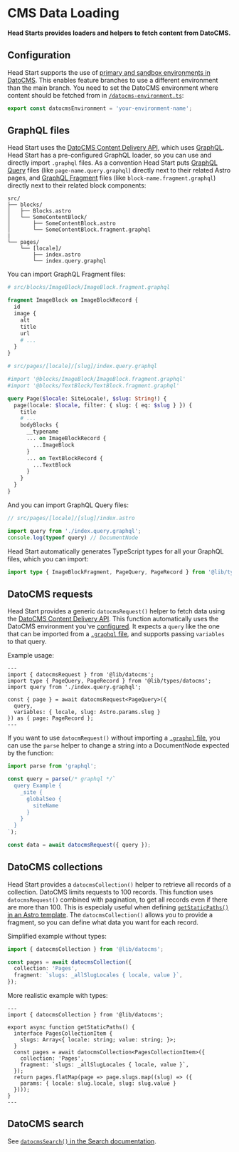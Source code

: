# CMS Data Loading

**Head Starts provides loaders and helpers to fetch content from DatoCMS.**

## Configuration

Head Start supports the use of [primary and sandbox environments in DatoCMS](https://www.datocms.com/docs/scripting-migrations/introduction). This enables feature branches to use a different environment than the main branch. You need to set the DatoCMS environment where content should be fetched from in [`/datocms-environment.ts`](/datocms-environment.ts):

```ts
export const datocmsEnvironment = 'your-environment-name';
```

## GraphQL files

Head Start uses the [DatoCMS Content Delivery API](https://www.datocms.com/docs/content-delivery-api), which uses [GraphQL](https://graphql.org/). Head Start has a pre-configured GraphQL loader, so you can use and directly import `.graphql` files. As a convention Head Start puts [GraphQL Query](https://graphql.org/learn/queries/) files (like `page-name.query.graphql`) directly next to their related Astro pages, and [GraphQL Fragment](https://graphql.org/learn/queries/) files (like `block-name.fragment.graphql`) directly next to their related block components:

```
src/
├── blocks/
│   ├── Blocks.astro
│   └── SomeContentBlock/
│       ├── SomeContentBlock.astro
│       └── SomeContentBlock.fragment.graphql
|
└── pages/
    └── [locale]/
        ├── index.astro
        └── index.query.graphql
```

You can import GraphQL Fragment files:

```graphql
# src/blocks/ImageBlock/ImageBlock.fragment.graphql

fragment ImageBlock on ImageBlockRecord {
  id
  image {
    alt
    title
    url
    # ...
  }
}
```

```graphql
# src/pages/[locale]/[slug]/index.query.graphql

#import '@blocks/ImageBlock/ImageBlock.fragment.graphql'
#import '@blocks/TextBlock/TextBlock.fragment.graphql'

query Page($locale: SiteLocale!, $slug: String!) {
  page(locale: $locale, filter: { slug: { eq: $slug } }) {
    title
    # ...
    bodyBlocks {
      __typename
      ... on ImageBlockRecord {
        ...ImageBlock
      }
      ... on TextBlockRecord {
        ...TextBlock
      }
    }
  }
}
```

And you can import GraphQL Query files:

```ts
// src/pages/[locale]/[slug]/index.astro

import query from './index.query.graphql';
console.log(typeof query) // DocumentNode
```

Head Start automatically generates TypeScript types for all your GraphQL files, which you can import:

```ts
import type { ImageBlockFragment, PageQuery, PageRecord } from '@lib/types/datocms';
```

## DatoCMS requests

Head Start provides a generic `datocmsRequest()` helper to fetch data using the [DatoCMS Content Delivery API](https://www.datocms.com/docs/content-delivery-api). This function automatically uses the DatoCMS environment you've [configured](#configuration). It expects a `query` like the one that can be imported from a [`.graphql` file](#graphql-files), and supports passing `variables` to that query.

Example usage:

```astro
---
import { datocmsRequest } from '@lib/datocms';
import type { PageQuery, PageRecord } from '@lib/types/datocms';
import query from './index.query.graphql';

const { page } = await datocmsRequest<PageQuery>({ 
  query,
  variables: { locale, slug: Astro.params.slug } 
}) as { page: PageRecord };
---
```

If you want to use `datocmRequest()` without importing a [`.graphql` file](#graphql-files), you can use the `parse` helper to change a string into a DocumentNode expected by the function:

```ts
import parse from 'graphql';

const query = parse(/* graphql */`
  query Example {
    _site {
      globalSeo {
        siteName
      }
    }
  }
`);

const data = await datocmsRequest({ query });
```

## DatoCMS collections

Head Start provides a `datocmsCollection()` helper to retrieve all records of a collection. DatoCMS limits requests to 100 records. This function uses `datocmsRequest()` combined with pagination, to get all records even if there are more than 100. This is especialy useful when defining [`getStaticPaths()` in an Astro template](https://docs.astro.build/en/core-concepts/routing/#static-ssg-mode). The `datocmsCollection()` allows you to provide a fragment, so you can define what data you want for each record.

Simplified example without types:

```ts
import { datocmsCollection } from '@lib/datocms';

const pages = await datocmsCollection({ 
  collection: 'Pages',
  fragment: `slugs: _allSlugLocales { locale, value }`,
});
```

More realistic example with types:

```astro
---
import { datocmsCollection } from '@lib/datocms';

export async function getStaticPaths() {
  interface PagesCollectionItem {
    slugs: Array<{ locale: string; value: string; }>;
  }
  const pages = await datocmsCollection<PagesCollectionItem>({ 
    collection: 'Pages',
    fragment: `slugs: _allSlugLocales { locale, value }`,
  });
  return pages.flatMap(page => page.slugs.map((slug) => ({
    params: { locale: slug.locale, slug: slug.value }
  })));
}
---
```

## DatoCMS search

See [`datocmsSearch()` in the Search documentation](./search.md#search-lib-function).
